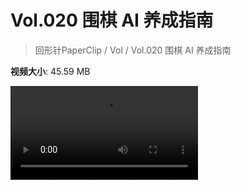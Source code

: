 # Vol.020 围棋 AI 养成指南

> 回形针PaperClip / Vol / Vol.020 围棋 AI 养成指南

**视频大小**: 45.59 MB

<div class="video"><video src="https://file.hsyhx.top/archive/PaperClip/Vol/020.mp4" controls preload>🤔 您的浏览器不支持 video 标签</video></div>